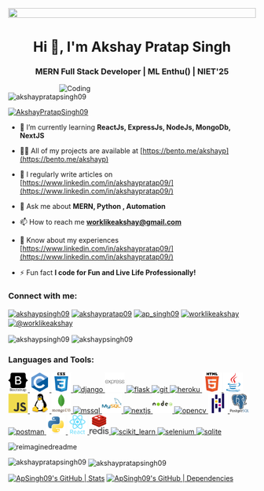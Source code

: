 <img src="https://i.ibb.co/F8Kqv17/Leonardo-Diffusion-XL-illustration-of-a-cute-nerdy-like-develo-0.jpg" width=100% height=50%>

<h1 align="center">Hi 👋, I'm Akshay Pratap Singh</h1>
<h3 align="center">MERN Full Stack Developer | ML Enthu() | NIET'25</h3>
<img align="right" alt="Coding" width="400" src="https://cdn.dribbble.com/users/1162077/screenshots/3848914/programmer.gif">

<p align="left"> <img src="https://komarev.com/ghpvc/?username=akshaypratapsingh09&label=Profile%20views&color=0e75b6&style=flat" alt="akshaypratapsingh09" /> </p>

<p align="left"> <a href="https://twitter.com/AkshayPSingh09" target="blank"><img src="https://img.shields.io/twitter/follow/Akshay?logo=twitter&style=for-the-badge" alt="AkshayPratapSingh09" /></a> </p>


- 🌱 I’m currently learning **ReactJs, ExpressJs, NodeJs, MongoDb, NextJS**

- 👨‍💻 All of my projects are available at [https://bento.me/akshayp](https://bento.me/akshayp)

- 📝 I regularly write articles on [https://www.linkedin.com/in/akshaypratap09/](https://www.linkedin.com/in/akshaypratap09/)

- 💬 Ask me about **MERN, Python , Automation**

- 📫 How to reach me **worklikeakshay@gmail.com**

- 📄 Know about my experiences [https://www.linkedin.com/in/akshaypratap09/](https://www.linkedin.com/in/akshaypratap09/)

- ⚡ Fun fact **I code for Fun and Live Life Professionally!**

<h3 align="left">Connect with me:</h3>
<p align="left">
<a href="https://twitter.com/akshaypsingh09" target="blank"><img align="center" src="https://raw.githubusercontent.com/rahuldkjain/github-profile-readme-generator/master/src/images/icons/Social/twitter.svg" alt="akshaypsingh09" height="30" width="40" /></a>
<a href="https://linkedin.com/in/akshaypratap09" target="blank"><img align="center" src="https://raw.githubusercontent.com/rahuldkjain/github-profile-readme-generator/master/src/images/icons/Social/linked-in-alt.svg" alt="akshaypratap09" height="30" width="40" /></a>
<a href="https://instagram.com/ap_singh09" target="blank"><img align="center" src="https://raw.githubusercontent.com/rahuldkjain/github-profile-readme-generator/master/src/images/icons/Social/instagram.svg" alt="ap_singh09" height="30" width="40" /></a>
<a href="https://www.leetcode.com/worklikeakshay" target="blank"><img align="center" src="https://raw.githubusercontent.com/rahuldkjain/github-profile-readme-generator/master/src/images/icons/Social/leet-code.svg" alt="worklikeakshay" height="30" width="40" /></a>
<a href="https://www.hackerearth.com/@worklikeakshay" target="blank"><img align="center" src="https://raw.githubusercontent.com/rahuldkjain/github-profile-readme-generator/master/src/images/icons/Social/hackerearth.svg" alt="@worklikeakshay" height="30" width="40" /></a>
</p>
<p>
<img align="center" src="https://img.shields.io/badge/GitHub-000000?style=for-the-badge&logo=GitHub&logoColor=white" alt="akshaypsingh09" />
<img align="center" src="https://img.shields.io/badge/LinkedIn-0077b5?style=for-the-badge&logo=linkedin&logoColor=white" alt="akshaypsingh09" />
</p>

<h3 align="left">Languages and Tools:</h3>
<p align="left"> <a href="https://getbootstrap.com" target="_blank" rel="noreferrer"> <img src="https://raw.githubusercontent.com/devicons/devicon/master/icons/bootstrap/bootstrap-plain-wordmark.svg" alt="bootstrap" width="40" height="40"/> </a> <a href="https://www.cprogramming.com/" target="_blank" rel="noreferrer"> <img src="https://raw.githubusercontent.com/devicons/devicon/master/icons/c/c-original.svg" alt="c" width="40" height="40"/> </a> <a href="https://www.w3schools.com/css/" target="_blank" rel="noreferrer"> <img src="https://raw.githubusercontent.com/devicons/devicon/master/icons/css3/css3-original-wordmark.svg" alt="css3" width="40" height="40"/> </a> <a href="https://www.djangoproject.com/" target="_blank" rel="noreferrer"> <img src="https://cdn.worldvectorlogo.com/logos/django.svg" alt="django" width="40" height="40"/> </a> <a href="https://expressjs.com" target="_blank" rel="noreferrer"> <img src="https://raw.githubusercontent.com/devicons/devicon/master/icons/express/express-original-wordmark.svg" alt="express" width="40" height="40"/> </a> <a href="https://flask.palletsprojects.com/" target="_blank" rel="noreferrer"> <img src="https://www.vectorlogo.zone/logos/pocoo_flask/pocoo_flask-icon.svg" alt="flask" width="40" height="40"/> </a> <a href="https://git-scm.com/" target="_blank" rel="noreferrer"> <img src="https://www.vectorlogo.zone/logos/git-scm/git-scm-icon.svg" alt="git" width="40" height="40"/> </a> <a href="https://heroku.com" target="_blank" rel="noreferrer"> <img src="https://www.vectorlogo.zone/logos/heroku/heroku-icon.svg" alt="heroku" width="40" height="40"/> </a> <a href="https://www.w3.org/html/" target="_blank" rel="noreferrer"> <img src="https://raw.githubusercontent.com/devicons/devicon/master/icons/html5/html5-original-wordmark.svg" alt="html5" width="40" height="40"/> </a> <a href="https://www.java.com" target="_blank" rel="noreferrer"> <img src="https://raw.githubusercontent.com/devicons/devicon/master/icons/java/java-original.svg" alt="java" width="40" height="40"/> </a> <a href="https://developer.mozilla.org/en-US/docs/Web/JavaScript" target="_blank" rel="noreferrer"> <img src="https://raw.githubusercontent.com/devicons/devicon/master/icons/javascript/javascript-original.svg" alt="javascript" width="40" height="40"/> </a> <a href="https://www.linux.org/" target="_blank" rel="noreferrer"> <img src="https://raw.githubusercontent.com/devicons/devicon/master/icons/linux/linux-original.svg" alt="linux" width="40" height="40"/> </a> <a href="https://www.mongodb.com/" target="_blank" rel="noreferrer"> <img src="https://raw.githubusercontent.com/devicons/devicon/master/icons/mongodb/mongodb-original-wordmark.svg" alt="mongodb" width="40" height="40"/> </a> <a href="https://www.microsoft.com/en-us/sql-server" target="_blank" rel="noreferrer"> <img src="https://www.svgrepo.com/show/303229/microsoft-sql-server-logo.svg" alt="mssql" width="40" height="40"/> </a> <a href="https://www.mysql.com/" target="_blank" rel="noreferrer"> <img src="https://raw.githubusercontent.com/devicons/devicon/master/icons/mysql/mysql-original-wordmark.svg" alt="mysql" width="40" height="40"/> </a> <a href="https://nextjs.org/" target="_blank" rel="noreferrer"> <img src="https://cdn.worldvectorlogo.com/logos/nextjs-2.svg" alt="nextjs" width="40" height="40"/> </a> <a href="https://nodejs.org" target="_blank" rel="noreferrer"> <img src="https://raw.githubusercontent.com/devicons/devicon/master/icons/nodejs/nodejs-original-wordmark.svg" alt="nodejs" width="40" height="40"/> </a> <a href="https://opencv.org/" target="_blank" rel="noreferrer"> <img src="https://www.vectorlogo.zone/logos/opencv/opencv-icon.svg" alt="opencv" width="40" height="40"/> </a> <a href="https://pandas.pydata.org/" target="_blank" rel="noreferrer"> <img src="https://raw.githubusercontent.com/devicons/devicon/2ae2a900d2f041da66e950e4d48052658d850630/icons/pandas/pandas-original.svg" alt="pandas" width="40" height="40"/> </a> <a href="https://www.postgresql.org" target="_blank" rel="noreferrer"> <img src="https://raw.githubusercontent.com/devicons/devicon/master/icons/postgresql/postgresql-original-wordmark.svg" alt="postgresql" width="40" height="40"/> </a> <a href="https://postman.com" target="_blank" rel="noreferrer"> <img src="https://www.vectorlogo.zone/logos/getpostman/getpostman-icon.svg" alt="postman" width="40" height="40"/> </a> <a href="https://www.python.org" target="_blank" rel="noreferrer"> <img src="https://raw.githubusercontent.com/devicons/devicon/master/icons/python/python-original.svg" alt="python" width="40" height="40"/> </a> <a href="https://reactjs.org/" target="_blank" rel="noreferrer"> <img src="https://raw.githubusercontent.com/devicons/devicon/master/icons/react/react-original-wordmark.svg" alt="react" width="40" height="40"/> </a> <a href="https://redis.io" target="_blank" rel="noreferrer"> <img src="https://raw.githubusercontent.com/devicons/devicon/master/icons/redis/redis-original-wordmark.svg" alt="redis" width="40" height="40"/> </a> <a href="https://scikit-learn.org/" target="_blank" rel="noreferrer"> <img src="https://upload.wikimedia.org/wikipedia/commons/0/05/Scikit_learn_logo_small.svg" alt="scikit_learn" width="40" height="40"/> </a> <a href="https://www.selenium.dev" target="_blank" rel="noreferrer"> <img src="https://raw.githubusercontent.com/detain/svg-logos/780f25886640cef088af994181646db2f6b1a3f8/svg/selenium-logo.svg" alt="selenium" width="40" height="40"/> </a> <a href="https://www.sqlite.org/" target="_blank" rel="noreferrer"> <img src="https://www.vectorlogo.zone/logos/sqlite/sqlite-icon.svg" alt="sqlite" width="40" height="40"/> </a> </p>

<img src="https://myreadme.vercel.app/api/embed/AkshayPratapSingh09?panels=userstatistics,toprepositories,toplanguages,commitgraph" alt="reimaginedreadme" />

<p><img align="left" src="https://github-readme-stats.vercel.app/api/top-langs?username=akshaypratapsingh09&show_icons=true&locale=en&layout=compact" alt="akshaypratapsingh09" /></p>

<p>&nbsp;<img align="center" src="https://github-readme-stats.vercel.app/api?username=akshaypratapsingh09&show_icons=true&locale=en" alt="akshaypratapsingh09" /></p>


[![ApSingh09's GitHub | Stats](https://stats.quine.sh/ApSingh09/github?theme=dark)](https://quine.sh?utm_source=widgets&utm_campaign=ApSingh09)
[![ApSingh09's GitHub | Dependencies](https://stats.quine.sh/ApSingh09/dependencies?theme=light)](https://quine.sh?utm_source=widgets&utm_campaign=ApSingh09)

